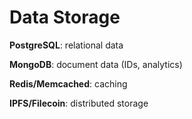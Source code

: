 # Data Storage

**PostgreSQL**: relational data

**MongoDB**: document data (IDs, analytics)

**Redis/Memcached**: caching

**IPFS/Filecoin**: distributed storage
